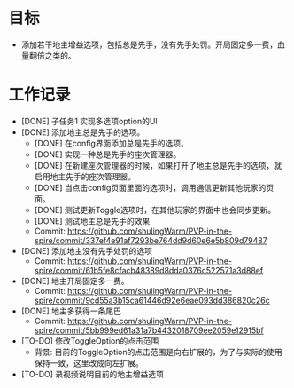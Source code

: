 # 目标
- 添加若干地主增益选项，包括总是先手，没有先手处罚。开局固定多一费，血量翻倍之类的。

# 工作记录
- [DONE] 子任务1 实现多选项option的UI
- [DONE] 添加地主总是先手的选项。
	- [DONE] 在config界面添加总是先手的选项。
	- [DONE] 实现一种总是先手的座次管理器。
	- [DONE] 在新建座次管理器的时候，如果打开了地主总是先手的选项，就启用地主先手的座次管理器。
	- [DONE] 当点击config页面里面的选项时，调用通信更新其他玩家的页面。
	- [DONE] 测试更新Toggle选项时，在其他玩家的界面中也会同步更新。
	- [DONE] 测试地主总是先手的效果
	- Commit: https://github.com/shulingWarm/PVP-in-the-spire/commit/337ef4e91af7293be764dd9d60e6e5b809d79487
- [DONE] 添加地主没有先手处罚的选项
	- Commit: https://github.com/shulingWarm/PVP-in-the-spire/commit/61b5fe8cfacb48389d8dda0376c522571a3d88ef
- [DONE] 地主开局固定多一费。
	- Commit: https://github.com/shulingWarm/PVP-in-the-spire/commit/9cd55a3b15ca61446d92e6eae093dd386820c26c
- [DONE] 地主多获得一条尾巴
	- Commit: https://github.com/shulingWarm/PVP-in-the-spire/commit/5bb999ed61a31a7b4432018709ee2059e12915bf
- [TO-DO] 修改ToggleOption的点击范围
	- 背景: 目前的ToggleOption的点击范围是向右扩展的，为了与实际的使用保持一致，这里改成向左扩展。
- [TO-DO] 录视频说明目前的地主增益选项